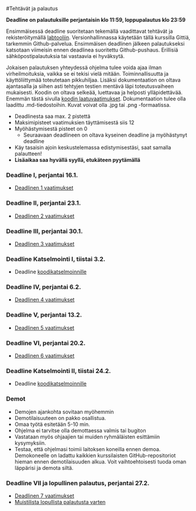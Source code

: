 ﻿#Tehtävät ja palautus

**Deadline on palautuksille perjantaisin klo 11:59, loppupalautus klo 23:59**

Ensimmäisessä deadline suoritetaan tekemällä vaadittavat tehtävät ja rekisteröitymällä [labtooliin](http://tktl-labtool.herokuapp.com/register). Versionhallinnassa käytetään tällä kurssilla Gittiä, tarkemmin Github-palvelua. Ensimmäisen deadlinen jälkeen palautukseksi katsotaan viimeisin ennen deadlinea suoritettu Github-pushaus. Erillisiä sähköpostipalautuksia tai vastaavia ei hyväksytä.

Jokaisen palautuksen yhteydessä ohjelma tulee voida ajaa ilman virheilmoituksia, vaikka se ei tekisi vielä mitään. Toiminnallisuutta ja käyttöliittymää toteutetaan pikkuhiljaa. Lisäksi dokumentaation  on oltava ajantasalla ja siihen asti tehtyjen testien mentävä läpi toteutusvaiheen mukaisesti. Koodin on oltava selkeää, luettavaa ja helposti ylläpidettävää. Enemmän tästä sivulla [koodin laatuvaatimukset](Koodin-laatuvaatimukset.md). Dokumentaation tulee olla laadittu .md-tiedostoihin. Kuvat voivat olla .jpg tai .png -formaatissa.

* Deadlinesta saa max. 2 pistettä
* Maksimipisteet vaatimuksien täyttämisestä siis 12
* Myöhästymisestä pisteet on 0
  * Seuraavaan deadlineen on oltava kyseinen deadline ja myöhästynyt deadline
* Käy tasaisin ajoin keskustelemassa edistymisestäsi, saat samalla palautteen!
* **Lisäaikaa saa hyvällä syyllä, etukäteen pyytämällä**

### Deadline I, perjantai 16.1.
* [Deadlinen 1 vaatimukset](Deadline-1.md)

### Deadline II, perjantai 23.1.
* [Deadlinen 2 vaatimukset](Deadline-2.md)

### Deadline III, perjantai 30.1.
* [Deadlinen 3 vaatimukset](Deadline-3.md)

### Deadline Katselmointi I, tiistai 3.2.
* Deadline [koodikatselmoinnille](Koodikatselmointi.md)

### Deadline IV, perjantai 6.2.
* [Deadlinen 4 vaatimukset](Deadline-4.md)

### Deadline V, perjantai 13.2.
* [Deadlinen 5 vaatimukset](Deadline-5.md)

### Deadline VI, perjantai 20.2.
* [Deadlinen 6 vaatimukset](Deadline-6.md)

### Deadline Katselmointi II, tiistai 24.2.
* Deadline [koodikatselmoinnille](Koodikatselmointi.md)

### Demot

* Demojen ajankohta sovitaan myöhemmin
* Demotilaisuuteen on pakko osallistua.
* Omaa työtä esitetään 5-10 min. 
* Ohjelma ei tarvitse olla demottaessa valmis tai bugiton
* Vastataan myös ohjaajien tai muiden ryhmäläisten esittämiin kysymyksiin.
* Testaa, että ohjelmasi toimii laitoksen koneilla ennen demoa. Demokoneelle on ladattu kaikkien kurssilaisten GitHub-repositoriot hieman ennen demotilaisuuden alkua. Voit vaihtoehtoisesti tuoda oman läppärisi ja demota siltä.

### Deadline VII ja lopullinen palautus, perjantai 27.2.
* [Deadlinen 7 vaatimukset](Deadline-7-lopullinen-palautus.md)
* [Muistilista lopullista palautusta varten](Muistilista.md)
